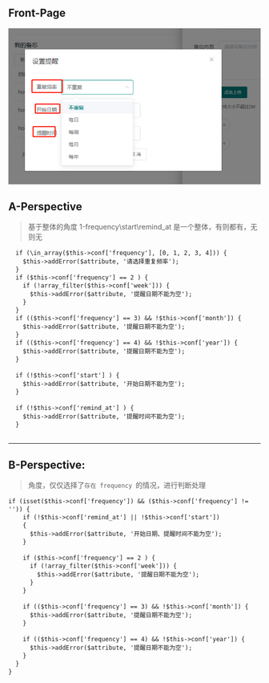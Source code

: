 
## Front-Page

![front-page-view](./images/diff-perspect.png)

## A-Perspective

> 基于整体的角度 1-frequency\start\remind_at 是一个整体，有则都有，无则无

```
  if (\in_array($this->conf['frequency'], [0, 1, 2, 3, 4])) {
	$this->addError($attribute, '请选择重复频率');
  }
  if ($this->conf['frequency'] == 2 ) {
	if (!array_filter($this->conf['week'])) {
	  $this->addError($attribute, '提醒日期不能为空');
	}
  }
  if (($this->conf['frequency'] == 3) && !$this->conf['month']) {
	$this->addError($attribute, '提醒日期不能为空');
  }
  if (($this->conf['frequency'] == 4) && !$this->conf['year']) {
	$this->addError($attribute, '提醒日期不能为空');
  }

  if (!$this->conf['start'] ) {
	$this->addError($attribute, '开始日期不能为空');
  }

  if (!$this->conf['remind_at'] ) {
	$this->addError($attribute, '提醒时间不能为空');
  }
  
```


----

## B-Perspective: 

> 角度，仅仅选择了`存在 frequency `的情况，进行判断处理

```
if (isset($this->conf['frequency']) && ($this->conf['frequency'] != '')) { 
	if (!$this->conf['remind_at'] || !$this->conf['start'])
	{
	  $this->addError($attribute, '开始日期、提醒时间不能为空');
	}

	if ($this->conf['frequency'] == 2 ) {
	  if (!array_filter($this->conf['week'])) {
		$this->addError($attribute, '提醒日期不能为空');
	  }
	}

	if (($this->conf['frequency'] == 3) && !$this->conf['month']) {
	  $this->addError($attribute, '提醒日期不能为空');
	}

	if (($this->conf['frequency'] == 4) && !$this->conf['year']) {
	  $this->addError($attribute, '提醒日期不能为空');
	}
  }
}

```

